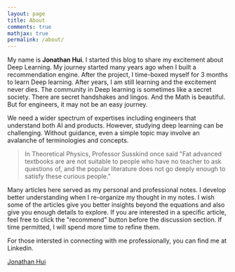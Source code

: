 ```yaml
---
layout: page
title: About
comments: true
mathjax: true
permalink: /about/
---
```


My name is **Jonathan Hui**. I started this blog to share my excitement about Deep Learning. My journey started many years ago when I built a recommendation engine. After the project, I time-boxed myself for 3 months to learn Deep learning. After years, I am still learning and the excitement never dies. The community in Deep learning is sometimes like a secret society. There are secret handshakes and lingos. And the Math is beautiful. But for engineers, it may not be an easy journey. 

We need a wider spectrum of expertises including engineers that understand both AI and products. However, studying deep learning can be challenging. Without guidance, even a simple topic may involve an avalanche of terminologies and concepts. 

> In Theoretical Physics, Professor Susskind once said "Fat advanced textbooks are are not suitable to people who have no teacher to ask questions of, and the popular literature does not go deeply enough to satisfy these curious people." 

Many articles here served as my personal and professional notes. I develop better understanding when I re-organize my thought in my notes. I wish some of the articles give you better insights beyond the equations and also give you enough details to explore. If you are interested in a specific article, feel free to click the "recommend" button before the discussion section. If time permitted, I will spend more time to refine them.

For those intersted in connecting with me professionally, you can find me at Linkedin.

<script type="text/javascript" src="https://platform.linkedin.com/badges/js/profile.js" async defer></script>

<div class="LI-profile-badge"  data-version="v1" data-size="medium" data-locale="en_US" data-type="horizontal" data-theme="dark" data-vanity="thejonathanhui"><a class="LI-simple-link" href='https://www.linkedin.com/in/thejonathanhui?trk=profile-badge'>Jonathan Hui</a></div>

